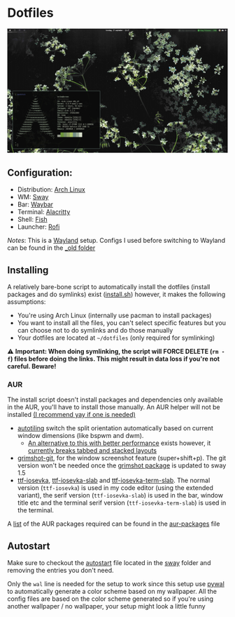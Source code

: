 # Dotfiles

![Screenshot](screenshot.png)

## Configuration:

- Distribution: [Arch Linux](https://www.archlinux.org/)
- WM: [Sway](https://github.com/swaywm/sway)
- Bar: [Waybar](https://github.com/Alexays/Waybar/)
- Terminal: [Alacritty](https://github.com/alacritty/alacritty)
- Shell: [Fish](https://fishshell.com/)
- Launcher: [Rofi](https://github.com/davatorium/rofi/)

*Notes*: This is a [Wayland](https://gitlab.freedesktop.org/wayland) setup. Configs I used before switching to Wayland can be found in the [_old folder](./_old)

## Installing

A relatively bare-bone script to automatically install the dotfiles (install packages and do symlinks) exist ([install.sh](./install.sh)) however, it makes the following assumptions:

- You're using Arch Linux (internally use pacman to install packages)
- You want to install all the files, you can't select specific features but you can choose not to do symlinks and do those manually
- Your dotfiles are located at `~/dotfiles` (only required for symlinking)

⚠️ **Important: When doing symlinking, the script will FORCE DELETE  (`rm -f`) files before doing the links. This might result in data loss if you're not careful. Beware!**

### AUR

The install script doesn't install packages and dependencies only available in the AUR, you'll have to install those manually. An AUR helper will not be installed [(I recommend yay if one is needed)](https://github.com/Jguer/yay)

- [autotiling](https://aur.archlinux.org/packages/autotiling) switch the split orientation automatically based on current window dimensions (like bspwm and dwm).
    - [An alternative to this with better performance](https://github.com/chmln/i3-auto-layout) exists however, it [currently breaks tabbed and stacked layouts](https://github.com/chmln/i3-auto-layout/issues/2)
- [grimshot-git](https://aur.archlinux.org/packages/grimshot-git/), for the window screenshot feature (super+shift+p). The git version won't be needed once the [grimshot package](https://aur.archlinux.org/packages/grimshot) is updated to sway 1.5
- [ttf-iosevka](https://aur.archlinux.org/packages/ttf-iosevka), [ttf-iosevka-slab](https://aur.archlinux.org/packages/ttf-iosevka-slab) and [ttf-iosevka-term-slab](https://aur.archlinux.org/packages/ttf-iosevka-term-slab). The normal version (`ttf-iosevka`) is used in my code editor (using the extended variant), the serif version (`ttf-iosevka-slab`) is used in the bar, window title etc and the terminal serif version (`ttf-iosevka-term-slab`) is used in the terminal.

A [list](https://wiki.archlinux.org/index.php/Pacman/Tips_and_tricks#Install_packages_from_a_list) of the AUR packages required can be found in the [aur-packages](./aur-packages) file

## Autostart

Make sure to checkout the [autostart](./sway/autostart) file located in the [sway](./sway) folder and removing the entries you don't need.

Only the `wal` line is needed for the setup to work since this setup use [pywal](https://github.com/dylanaraps/pywal) to automatically generate a color scheme based on my wallpaper. All the config files are based on the color scheme generated so if you're using another wallpaper / no wallpaper, your setup might look a little funny
